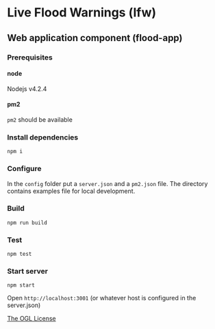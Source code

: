 # Live Flood Warnings (lfw)

## Web application component (flood-app)

### Prerequisites

#### node
Nodejs v4.2.4

#### pm2
`pm2` should be available

### Install dependencies
`npm i`

### Configure
In the `config` folder put a `server.json` and a `pm2.json` file.
The directory contains examples file for local development.

### Build
`npm run build`

### Test
`npm test`

### Start server
`npm start`

Open `http://localhost:3001` (or whatever host is configured in the server.json)

[The OGL License](http://www.nationalarchives.gov.uk/doc/open-government-licence/version/3/)
